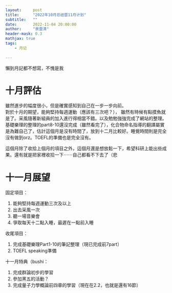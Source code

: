 ```yaml
---
layout:     post
title:      "2022年10月总结暨11月计划"
subtitle:   ""
date:       2022-11-04 20:00:00
author:     "泉雲清"
header-mask: 0.3
mathjax: true
tags: 
    - 月记
    
---
```

懶到月記都不想寫，不愧是我

# 十月評估
雖然進步的幅度很小，但是確實感知到自己在一步一步向前。  
對於十月的期望，能夠堅持每週運動（應該有三次吧？），  雖然有時候有點摸魚就是了。采風隨著新組員的加入進行得相當不錯。以及勉勉強強完成了網站的整理。  
基礎樂理的整理的part8-10還沒完成（雖然看完了），化合物命名指導的翻譯屬實是為難自己了，估計這個月是沒有時間了，放到十二月比較好。睡覺時間則是完全沒有做到orz。TOEFL的準備也是完全沒有。  

這個月除了收拾上個月的項目之外，這個月還是想放鬆一下，希望科研上能出些成果。還有就是把家裡收拾一下⋯⋯自己都看不下去了（悲

# 十一月展望  
固定項目：  
1. 能夠堅持每週運動三次及以上
2. 出去采風一次
3. 聽一場音樂會
4. 爭取每天十二點入睡，最遲在一點前入睡

收尾項目： 
1. 完成基礎樂理Part1-10的筆記整理（現已完成前7part）
2. TOEFL speaking準備

十一月特典（bushi：
1. 完成群論初步的學習
2. 參加黑五的活動？
3. 完成量子力學概論前四章的學習（現在在2.2，也就是還有16節）

